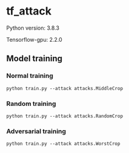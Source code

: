 # tf_attack

Python version: 3.8.3

Tensorflow-gpu: 2.2.0


## Model training

### Normal training
`python train.py --attack attacks.MiddleCrop`

### Random training
`python train.py --attack attacks.RandomCrop`

### Adversarial training
`python train.py --attack attacks.WorstCrop`
